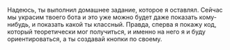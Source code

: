 Надеюсь, ты выполнил домашнее задание, которое я оставлял. Сейчас мы украсим твоего бота и это уже можно будет даже показать кому-нибудь, и показать какой ты классный. Правда, сперва я покажу код, который теоретически мог получиться, и именно на него я и буду ориентироваться, а ты создавай кнопки по своему.